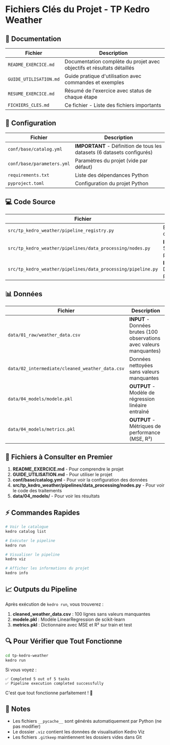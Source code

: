 # Fichiers Clés du Projet - TP Kedro Weather

## 📄 Documentation

| Fichier | Description |
|---------|-------------|
| `README_EXERCICE.md` | Documentation complète du projet avec objectifs et résultats détaillés |
| `GUIDE_UTILISATION.md` | Guide pratique d'utilisation avec commandes et exemples |
| `RESUME_EXERCICE.md` | Résumé de l'exercice avec status de chaque étape |
| `FICHIERS_CLES.md` | Ce fichier - Liste des fichiers importants |

## 🔧 Configuration

| Fichier | Description |
|---------|-------------|
| `conf/base/catalog.yml` | **IMPORTANT** - Définition de tous les datasets (6 datasets configurés) |
| `conf/base/parameters.yml` | Paramètres du projet (vide par défaut) |
| `requirements.txt` | Liste des dépendances Python |
| `pyproject.toml` | Configuration du projet Python |

## 💻 Code Source

| Fichier | Description |
|---------|-------------|
| `src/tp_kedro_weather/pipeline_registry.py` | Enregistrement des pipelines |
| `src/tp_kedro_weather/pipelines/data_processing/nodes.py` | **IMPORTANT** - 5 nodes du pipeline |
| `src/tp_kedro_weather/pipelines/data_processing/pipeline.py` | **IMPORTANT** - Définition du pipeline |

## 📊 Données

| Fichier | Description |
|---------|-------------|
| `data/01_raw/weather_data.csv` | **INPUT** - Données brutes (100 observations avec valeurs manquantes) |
| `data/02_intermediate/cleaned_weather_data.csv` | Données nettoyées sans valeurs manquantes |
| `data/04_models/modele.pkl` | **OUTPUT** - Modèle de régression linéaire entraîné |
| `data/04_models/metrics.pkl` | **OUTPUT** - Métriques de performance (MSE, R²) |

## 🎯 Fichiers à Consulter en Premier

1. **README_EXERCICE.md** - Pour comprendre le projet
2. **GUIDE_UTILISATION.md** - Pour utiliser le projet
3. **conf/base/catalog.yml** - Pour voir la configuration des données
4. **src/tp_kedro_weather/pipelines/data_processing/nodes.py** - Pour voir le code des traitements
5. **data/04_models/** - Pour voir les résultats

## ⚡ Commandes Rapides

```bash
# Voir le catalogue
kedro catalog list

# Exécuter le pipeline
kedro run

# Visualiser le pipeline
kedro viz

# Afficher les informations du projet
kedro info
```

## 📈 Outputs du Pipeline

Après exécution de `kedro run`, vous trouverez :

1. **cleaned_weather_data.csv** : 100 lignes sans valeurs manquantes
2. **modele.pkl** : Modèle LinearRegression de scikit-learn
3. **metrics.pkl** : Dictionnaire avec MSE et R² sur train et test

## 🔍 Pour Vérifier que Tout Fonctionne

```bash
cd tp-kedro-weather
kedro run
```

Si vous voyez :
```
✅ Completed 5 out of 5 tasks
✅ Pipeline execution completed successfully
```

C'est que tout fonctionne parfaitement ! 🎉

## 📝 Notes

- Les fichiers `__pycache__` sont générés automatiquement par Python (ne pas modifier)
- Le dossier `.viz` contient les données de visualisation Kedro Viz
- Les fichiers `.gitkeep` maintiennent les dossiers vides dans Git

